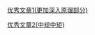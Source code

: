 [优秀文章1(更加深入原理部分)](https://github.com/chenjigeng/blog/issues/4)

[优秀文章2(中规中矩)](https://github.com/Advanced-Frontend/Daily-Interview-Question/issues/24)
